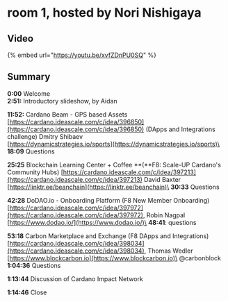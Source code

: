 # room 1, hosted by Nori Nishigaya

## Video

{% embed url="https://youtu.be/xvfZDnPU0SQ" %}

## Summary

**0:00** Welcome\
**2:51:** Introductory slideshow, by Aidan

**11:52:** Cardano Beam - GPS based Assets [https://cardano.ideascale.com/c/idea/396850](https://cardano.ideascale.com/c/idea/396850) (DApps and Integrations challenge) Dmitry Shibaev\
[https://dynamicstrategies.io/sports](https://dynamicstrategies.io/sports)\
**18:09** Questions

**25:25** Blockchain Learning Center + Coffee **(**F8: Scale-UP Cardano's Community Hubs) [https://cardano.ideascale.com/c/idea/397213](https://cardano.ideascale.com/c/idea/397213) David Baxter\
[https://linktr.ee/beanchain](https://linktr.ee/beanchain)\
**30:33** Questions

**42:28** DoDAO.io - Onboarding Platform (F8 New Member Onboarding) [https://cardano.ideascale.com/c/idea/397972](https://cardano.ideascale.com/c/idea/397972), Robin Nagpal\
[https://www.dodao.io/](https://www.dodao.io/)\
**48:41**: questions

**53:18** Carbon Marketplace and Exchange (F8 DApps and Integrations) [https://cardano.ideascale.com/c/idea/398034](https://cardano.ideascale.com/c/idea/398034), Thomas Wedler\
[https://www.blockcarbon.io](https://www.blockcarbon.io)\
@carbonblock\
**1:04:36** Questions

**1:13:44** Discussion of Cardano Impact Network

**1:14:46** Close
